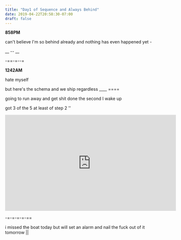 ```yaml
---
title: "Day1 of Sequence and Always Behind"
date: 2019-04-22T20:58:30-07:00
draft: false
---
```


**858PM**

can't believe I'm so behind already and nothing has even happened yet -


__ -- __


-==-=--=

**1242AM**

hate myself

but here's the schema and we ship regardless ____ ====

going to run away and get shit done the second I wake up

got 3 of the 5 at least of step 2
''

<iframe width="560" height="315" src="https://www.youtube.com/embed/klpDHn8viX8" frameborder="0" allow="accelerometer; autoplay; encrypted-media; gyroscope; picture-in-picture" allowfullscreen></iframe>


-=-=-=-=-==

i missed the boat today but will set an alarm and nail the fuck out of it tomorrow || 
